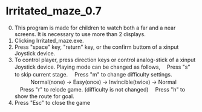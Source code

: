 # Irritated_maze_0.7
0. This program is made for children to watch both a far and a near screens. It is necessary to use more than 2 displays.
1. Clicking Irritated_maze.exe.
2. Press "space" key, "return" key, or the confirm buttom of a xinput Joystick device.
3. To control player, press direction keys or control analog-stick of a xinput Joystick device.
   Playing mode can be changed as follows,
   　Press "s" to skip current stage.
   　Press "m" to change difficulty settings.
  　　　Normal(none) -> Easy(once) -> Invincible(twice) -> Normal
   　Press "r" to relode game. (difficulty is not changed)
   　Press "h" to show the route for goal.
5. Press "Esc" to close the game
